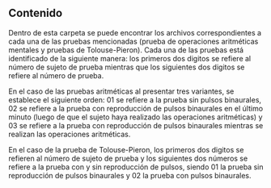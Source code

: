 ## Contenido
Dentro de esta carpeta se puede encontrar los archivos correspondientes a cada una de las pruebas mencionadas (prueba de operaciones aritméticas mentales y pruebas de Tolouse-Pieron). Cada una de las pruebas está identificado de la siguiente manera: los primeros dos digitos se refiere al número de sujeto de prueba mientras que los siguientes dos digitos se refiere al número de prueba.

En el caso de las pruebas aritméticas al presentar tres variantes, se establece el siguiente orden: 01 se refiere a la prueba sin pulsos binaurales, 02 se refiere a la prueba con reproducción de pulsos binaurales en el último minuto (luego de que el sujeto haya realizado las operaciones aritméticas) y 03 se refiere a la prueba con reproducción de pulsos binaurales mientras se realizan las operaciones aritméticas.

En el caso de la prueba de Tolouse-Pieron, los primeros dos digitos se refieren al número de sujeto de prueba y los siguientes dos números se refiere a la prueba con y sin reproducción de pulsos, siendo 01 la prueba sin reproducción de pulsos binaurales y 02 la prueba con pulsos binaurales.